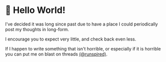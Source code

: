 # 👋 Hello World!

I've decided it was long since past due to have a place I could
periodically post my thoughts in long-form.

I encourage you to expect very little, and check back even less.

If I happen to write something that isn't horrible, or especially
if it is horrible you can put me on blast on threads [(@runspired)](https://www.threads.net/@runspired/).
